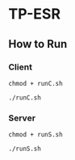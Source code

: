 # TP-ESR

## How to Run

### Client

``` 
chmod + runC.sh
    
./runC.sh
 ```
 
 ### Server
 
 ```
 chmod + runS.sh
    
 ./runS.sh
 ```
